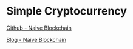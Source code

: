 # Simple Cryptocurrency

[Github - Naive Blockchain](https://github.com/lhartikk/naivechain)

[Blog - Naive Blockchain](https://medium.com/@lhartikk/a-blockchain-in-200-lines-of-code-963cc1cc0e54)